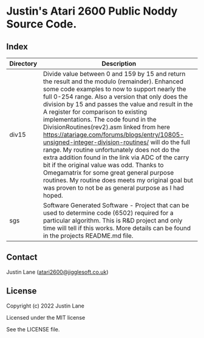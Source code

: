 # Justin's Atari 2600 Public Noddy Source Code.

## Index

| Directory | Description |
|-----------|-------------|
| div15     | Divide value between 0 and 159 by 15 and return the result and the modulo (remainder). Enhanced some code examples to now to support nearly the full 0-254 range. Also a version that only does the division by 15 and passes the value and result in the A register for comparison to existing implementations. The code found in the DivisionRoutines(rev2).asm linked from here https://atariage.com/forums/blogs/entry/10805-unsigned-integer-division-routines/ will do the full range. My routine unfortunately does not do the extra addition found in the link via ADC of the carry bit if the original value was odd. Thanks to Omegamatrix for some great general purpose routines. My routine does meets my original goal but was proven to not be as general purpose as I had hoped. |
| sgs       | Software Generated Software - Project that can be used to determine code (6502) required for a particular algorithm. This is R&D project and only time will tell if this works. More details can be found in the projects README.md file. |


## Contact

Justin Lane (atari2600@jigglesoft.co.uk)


## License

Copyright (c) 2022 Justin Lane

Licensed under the MIT license

See the LICENSE file.


